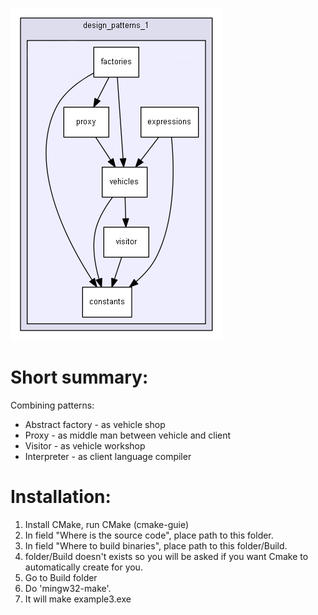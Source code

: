 
![Alt text](uml.png?raw=true "Title")

# Short summary:
Combining patterns:
* Abstract factory - as vehicle shop
* Proxy            - as middle man between vehicle and client
* Visitor          - as vehicle workshop 
* Interpreter      - as client language compiler



# Installation:
1. Install CMake, run CMake (cmake-guie)
2. In field "Where is the source code", place path to this folder.
3. In field "Where to build binaries", place path to this folder/Build.
4. folder/Build doesn't exists so you will be asked if you want Cmake to automatically create for you.
5. Go to Build folder
6. Do 'mingw32-make'.
7. It will make example3.exe
